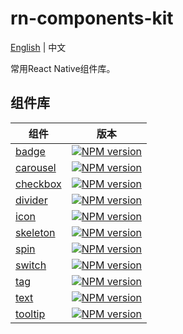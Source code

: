 # rn-components-kit

[English](./README.md) | 中文

常用React Native组件库。

## 组件库

|组件|版本|
|---------|-------|
|[badge](https://github.com/SmallStoneSK/rn-components-kit/tree/master/packages/Badge/README.zh-CN.md)|[![NPM version](https://img.shields.io/npm/v/@rn-components-kit/badge.svg)](https://www.npmjs.com/package/@rn-components-kit/badge)|
|[carousel](https://github.com/SmallStoneSK/rn-components-kit/tree/master/packages/Carousel/README.zh-CN.md)|[![NPM version](https://img.shields.io/npm/v/@rn-components-kit/carousel.svg)](https://www.npmjs.com/package/@rn-components-kit/carousel)|
|[checkbox](https://github.com/SmallStoneSK/rn-components-kit/tree/master/packages/CheckBox/README.zh-CN.md)|[![NPM version](https://img.shields.io/npm/v/@rn-components-kit/checkbox.svg)](https://www.npmjs.com/package/@rn-components-kit/checkbox)|
|[divider](https://github.com/SmallStoneSK/rn-components-kit/tree/master/packages/Divider/README.zh-CN.md)|[![NPM version](https://img.shields.io/npm/v/@rn-components-kit/divider.svg)](https://www.npmjs.com/package/@rn-components-kit/divider)|
|[icon](https://github.com/SmallStoneSK/rn-components-kit/tree/master/packages/Icon/README.zh-CN.md)|[![NPM version](https://img.shields.io/npm/v/@rn-components-kit/icon.svg)](https://www.npmjs.com/package/@rn-components-kit/icon)|
|[skeleton](https://github.com/SmallStoneSK/rn-components-kit/tree/master/packages/Skeleton/README.zh-CN.md)|[![NPM version](https://img.shields.io/npm/v/@rn-components-kit/skeleton.svg)](https://www.npmjs.com/package/@rn-components-kit/skeleton)|
|[spin](https://github.com/SmallStoneSK/rn-components-kit/tree/master/packages/Spin/README.zh-CN.md)|[![NPM version](https://img.shields.io/npm/v/@rn-components-kit/spin.svg)](https://www.npmjs.com/package/@rn-components-kit/spin)|
|[switch](https://github.com/SmallStoneSK/rn-components-kit/tree/master/packages/Switch/README.zh-CN.md)|[![NPM version](https://img.shields.io/npm/v/@rn-components-kit/switch.svg)](https://www.npmjs.com/package/@rn-components-kit/switch)|
|[tag](https://github.com/SmallStoneSK/rn-components-kit/tree/master/packages/Tag/README.zh-CN.md)|[![NPM version](https://img.shields.io/npm/v/@rn-components-kit/tag.svg)](https://www.npmjs.com/package/@rn-components-kit/tag)|
|[text](https://github.com/SmallStoneSK/rn-components-kit/blob/master/packages/Text/README.zh-CN.md)|[![NPM version](https://img.shields.io/npm/v/@rn-components-kit/text.svg)](https://www.npmjs.com/package/@rn-components-kit/text)|
|[tooltip](https://github.com/SmallStoneSK/rn-components-kit/blob/master/packages/Tooltip/README.zh-CN.md)|[![NPM version](https://img.shields.io/npm/v/@rn-components-kit/tooltip.svg)](https://www.npmjs.com/package/@rn-components-kit/tooltip)|
